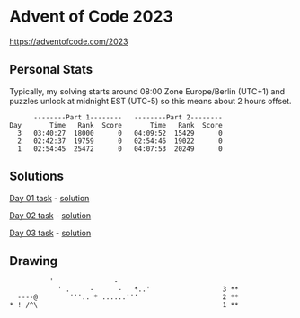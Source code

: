 # Advent of Code 2023

https://adventofcode.com/2023

## Personal Stats

Typically, my solving starts around 08:00 Zone Europe/Berlin (UTC+1) and puzzles unlock at midnight EST (UTC-5) 
so this means about 2 hours offset.

```
      --------Part 1--------   --------Part 2--------
Day       Time   Rank  Score       Time   Rank  Score
  3   03:40:27  18000      0   04:09:52  15429      0
  2   02:42:37  19759      0   02:54:46  19022      0
  1   02:54:45  25472      0   04:07:53  20249      0
```


## Solutions

[Day 01 task](./src/main/java/matheus/software/aoc2023/day01/task.md) - [solution](./src/main/java/matheus/software/aoc2023/day01)

[Day 02 task](./src/main/java/matheus/software/aoc2023/day02/task.md) - [solution](./src/main/java/matheus/software/aoc2023/day02)

[Day 03 task](./src/main/java/matheus/software/aoc2023/day03/task.md) - [solution](./src/main/java/matheus/software/aoc2023/day03)


## Drawing

```
          '               -
            ' .     -      -   *..'                  3 **
  ----@        '''.. * ......'''                     2 ** 
* ! /^\                                              1 **
```
